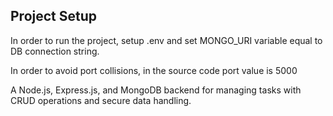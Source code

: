## Project Setup

In order to run the project, setup .env and set MONGO_URI variable equal to DB connection string.

In order to avoid port collisions, in the source code port value is 5000

A Node.js, Express.js, and MongoDB backend for managing tasks with CRUD operations and secure data handling.


